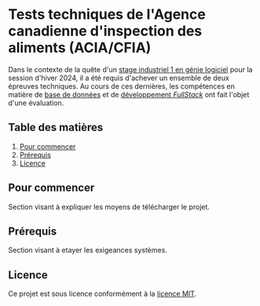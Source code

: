 # Tests techniques de l'Agence canadienne d'inspection des aliments (ACIA/CFIA)
Dans le contexte de la quête d'un [stage industriel 1 en génie logiciel](https://www.etsmtl.ca/etudes/cours/sta106) pour la session d'hiver 2024, il a été requis d'achever un ensemble de deux épreuves techniques. Au cours de ces dernières, les compétences en matière de [base de données](Test%20technique%201) et de [développement _FullStack_](Test%20technique%202) ont fait l'objet d'une évaluation.   

## Table des matières
1. [Pour commencer](#Pour-commencer)
2. [Prérequis](#Prérequis)
3. [Licence](#Licence)

## Pour commencer
Section visant à expliquer les moyens de télécharger le projet. 

## Prérequis
Section visant à etayer les exigeances systèmes.

## Licence
Ce projet est sous licence conformément à la [licence MIT](LICENSE).






